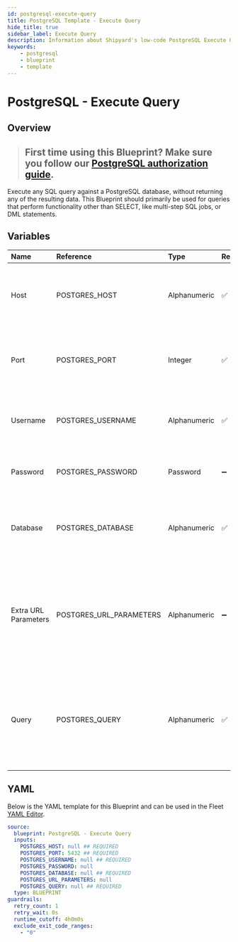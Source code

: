 ```yaml
---
id: postgresql-execute-query
title: PostgreSQL Template - Execute Query
hide_title: true
sidebar_label: Execute Query
description: Information about Shipyard's low-code PostgreSQL Execute Query blueprint. Execute any SQL query against a PostgreSQL database. Perfect for creating multi-step SQL jobs, executing DML statements, or running scheduled queries.
keywords:
    - postgresql
    - blueprint
    - template
---
```


# PostgreSQL - Execute Query

## Overview

> ## **First time using this Blueprint? Make sure you follow our [PostgreSQL authorization guide](https://www.shipyardapp.com/docs/blueprint-library/postgresql/postgresql-authorization/)**.

Execute any SQL query against a PostgreSQL database, without returning any of the resulting data. This Blueprint should primarily be used for queries that perform functionality other than SELECT, like multi-step SQL jobs, or DML statements.



## Variables

| Name                 | Reference               | Type         | Required           | Default | Options | Description                                                                                                        |
|:---------------------|:------------------------|:-------------|:-------------------|:--------|:--------|:-------------------------------------------------------------------------------------------------------------------|
| Host                 | POSTGRES_HOST           | Alphanumeric | :white_check_mark: | -       | -       | The domain or the IP address of the database you want to connect to.                                               |
| Port                 | POSTGRES_PORT           | Integer      | :white_check_mark: | 5432    | -       | Number for the database port to connect to. Defaults to 5432.                                                      |
| Username             | POSTGRES_USERNAME       | Alphanumeric | :white_check_mark: | -       | -       | Name of the user to connect to the database with.                                                                  |
| Password             | POSTGRES_PASSWORD       | Password     | :heavy_minus_sign: | -       | -       | Password associated to the provided username.                                                                      |
| Database             | POSTGRES_DATABASE       | Alphanumeric | :white_check_mark: | -       | -       | Name of the database in the PostgreSQL to connect to.                                                              |
| Extra URL Parameters | POSTGRES_URL_PARAMETERS | Alphanumeric | :heavy_minus_sign: | -       | -       | Extra parameters that will be placed at the end of the connection string, after the "?". Must be separated by "&". |
| Query                | POSTGRES_QUERY          | Alphanumeric | :white_check_mark: | -       | -       | Any SQL query that runs a job against the database (CREATE, DROP, INSERT, etc.). Formatting is ignored.            |


## YAML

Below is the YAML template for this Blueprint and can be used in the Fleet [YAML Editor](../../reference/fleets/yaml-editor.md).

```yaml
source:
  blueprint: PostgreSQL - Execute Query
  inputs:
    POSTGRES_HOST: null ## REQUIRED
    POSTGRES_PORT: 5432 ## REQUIRED
    POSTGRES_USERNAME: null ## REQUIRED
    POSTGRES_PASSWORD: null 
    POSTGRES_DATABASE: null ## REQUIRED
    POSTGRES_URL_PARAMETERS: null 
    POSTGRES_QUERY: null ## REQUIRED
  type: BLUEPRINT
guardrails:
  retry_count: 1
  retry_wait: 0s
  runtime_cutoff: 4h0m0s
  exclude_exit_code_ranges:
    - "0"
```
